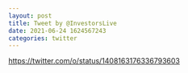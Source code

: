 ```yaml
--- 
layout: post 
title: Tweet by @InvestorsLive 
date: 2021-06-24 1624567243 
categories: twitter 
--- 
```

https://twitter.com/o/status/1408163176336793603